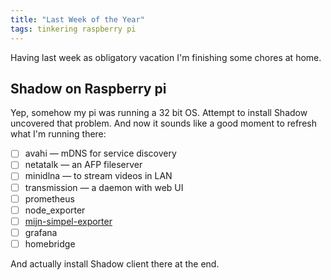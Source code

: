 ```yaml
---
title: "Last Week of the Year"
tags: tinkering raspberry pi 
---
```


Having last week as obligatory vacation I'm finishing some chores at home.

## Shadow on Raspberry pi

Yep, somehow my pi was running a 32 bit OS. Attempt to install Shadow uncovered
that problem. And now it sounds like a good moment to refresh what I'm running
there:

- [ ] avahi — mDNS for service discovery
- [ ] netatalk — an AFP fileserver
- [ ] minidlna — to stream videos in LAN
- [ ] transmission — a daemon with web UI
- [ ] prometheus
- [ ] node_exporter
- [ ] [mijn-simpel-exporter](https://github.com/aleksandr-vin/mijn-simpel-exporter)
- [ ] grafana
- [ ] homebridge

And actually install Shadow client there at the end.
